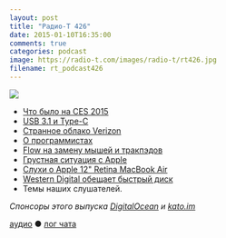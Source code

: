 ```yaml
---
layout: post
title: "Радио-Т 426"
date: 2015-01-10T16:35:00
comments: true
categories: podcast
image: https://radio-t.com/images/radio-t/rt426.jpg
filename: rt_podcast426
---
```

![](https://radio-t.com/images/radio-t/rt426.jpg)

* [Что было на CES 2015](http://prsm.tc/HRZJQo)
* [USB 3.1 и Type-C](http://prsm.tc/owEQ8k)
* [Странное облако Verizon](http://prsm.tc/8khyIC)
* [О программистах](http://prsm.tc/jPNywf)
* [Flow на замену мышей и тракпэдов](http://prsm.tc/NkZ4Kv)
* [Грустная ситуация с Apple](http://www.marco.org/2015/01/04/apple-lost-functional-high-ground)
* [Слухи о Apple 12" Retina MacBook Air ](http://www.macrumors.com/2015/01/06/12-inch-macbook-air-rendition/)
* [Western Digital обещает быстрый диск](http://prsm.tc/Tt0iGk)
* Темы наших слушателей.

_Спонсоры этого выпуска [DigitalOcean](https://www.digitalocean.com) и [kato.im](https://kato.im)_

[аудио](http://cdn.radio-t.com/rt_podcast426.mp3) ● [лог чата](http://chat.radio-t.com/logs/radio-t-426.html)
<audio src="http://cdn.radio-t.com/rt_podcast426.mp3" preload="none"></audio>
